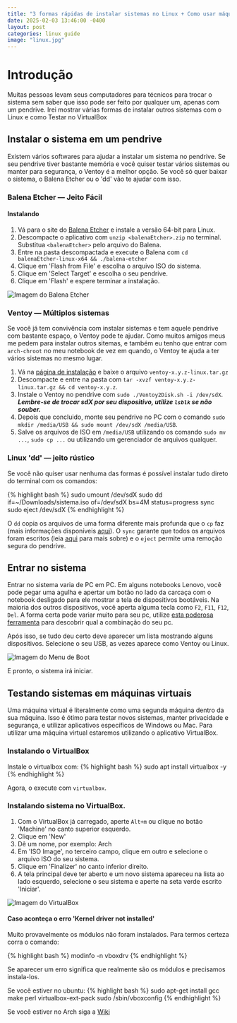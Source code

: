 ```yaml
---
title: "3 formas rápidas de instalar sistemas no Linux + Como usar máquinas virtuais"
date: 2025-02-03 13:46:00 -0400
layout: post
categories: linux guide
image: "linux.jpg"
---
```


# Introdução

Muitas pessoas levam seus computadores para técnicos para trocar o sistema sem saber que isso pode ser feito por qualquer um, apenas com um pendrive. Irei mostrar várias formas de instalar outros sistemas com o Linux e como Testar no VirtualBox

## Instalar o sistema em um pendrive

Existem vários softwares para ajudar a instalar um sistema no pendrive. Se seu pendrive tiver bastante memória e você quiser testar vários sistemas ou manter para segurança, o Ventoy é a melhor opção. Se você só quer baixar o sistema, o Balena Etcher ou o 'dd' vão te ajudar com isso.

### Balena Etcher — Jeito Fácil

#### Instalando

1. Vá para o site do [Balena Etcher](https://etcher.balena.io/#download-etcher) e instale a versão 64-bit para Linux.
2. Descompacte o aplicativo com `unzip <balenaEtcher>.zip` no terminal. Substitua `<balenaEtcher>` pelo arquivo do Balena.
3. Entre na pasta descompactada e execute o Balena com `cd balenaEtcher-linux-x64 && ./balena-etcher`
4. Clique em 'Flash from File' e escolha o arquivo ISO do sistema.
5. Clique em 'Select Target' e escolha o seu pendrive.
6. Clique em 'Flash' e espere terminar a instalação.

![Imagem do Balena Etcher](https://b1501109.smushcdn.com/1501109/wp-content/uploads/sites/7/2023/02/Balena-Etcher.png?lossy=1&strip=1&webp=1)

### Ventoy — Múltiplos sistemas

Se você já tem convivência com instalar sistemas e tem aquele pendrive com bastante espaço, o Ventoy pode te ajudar. Como muitos amigos meus me pedem para instalar outros sitemas, e também eu tenho que entrar com `arch-chroot` no meu notebook de vez em quando, o Ventoy te ajuda a ter vários sistemas no mesmo lugar.

1. Vá na [página de instalação](https://github.com/ventoy/Ventoy/releases) e baixe o arquivo `ventoy-x.y.z-linux.tar.gz`
2. Descompacte e entre na pasta com `tar -xvzf ventoy-x.y.z-linux.tar.gz && cd ventoy-x.y.z`.
3. Instale o Ventoy no pendrive com `sudo ./Ventoy2Disk.sh -i /dev/sdX`. ***Lembre-se de trocar sdX por seu dispositivo, utilize `lsblk` se não souber.***
4. Depois que concluido, monte seu pendrive no PC com o comando `sudo mkdir /media/USB && sudo mount /dev/sdX /media/USB`.
5. Salve os arquivos de ISO em `/media/USB` utilizando os comando `sudo mv ...`, `sudo cp ...` ou utilizando um gerenciador de arquivos qualquer.

### Linux 'dd' — jeito rústico

Se você não quiser usar nenhuma das formas é possível instalar tudo direto do terminal com os comandos:

{% highlight bash %}
sudo umount /dev/sdX
sudo dd if=~/Downloads/sistema.iso of=/dev/sdX bs=4M status=progress
sync
sudo eject /dev/sdX
{% endhighlight %}

O `dd` copia os arquivos de uma forma diferente mais profunda que o `cp` faz (mais informações disponíveis [aqui](https://en.wikipedia.org/wiki/Dd_(Unix))). O `sync` garante que todos os arquivos foram escritos (leia [aqui](https://unix.stackexchange.com/questions/706359/when-and-why-should-i-sync-a-file-in-linux) para mais sobre) e o `eject` permite uma remoção segura do pendrive.


## <a name="bootloader"></a>Entrar no sistema

Entrar no sistema varia de PC em PC. Em alguns notebooks Lenovo, você pode pegar uma agulha e apertar um botão no lado da carcaça com o notebook desligado para ele mostrar a tela de dispositivos bootáveis. Na maioria dos outros dispositivos, você aperta alguma tecla como `F2`, `F11`, `F12`, `Del`. A forma certa pode variar muito para seu pc, utilize [esta poderosa ferramenta](https://www.google.com/search?q=Como+entrar+no+boot+do+computador+%3Cmeu+computador+da+nasa%3E) para descobrir qual a combinação do seu pc.

Após isso, se tudo deu certo deve aparecer um lista mostrando alguns dispositivos. Selecione o seu USB, as vezes aparece como Ventoy ou Linux.

![Imagem do Menu de Boot](https://4ddig.tenorshare.com/br/images/win-data-recovery/15-toshiba-boot-menu.jpg?w=596&h=320)


E pronto, o sistema irá iniciar.

## Testando sistemas em máquinas virtuais

Uma máquina virtual é literalmente como uma segunda máquina dentro da sua máquina. Isso é ótimo para testar novos sistemas, manter privacidade e segurança, e utilizar aplicativos específicos de Windows ou Mac. Para utilizar uma máquina virtual estaremos utilizando o aplicativo VirtualBox.

### Instalando o VirtualBox

Instale o virtualbox com:
{% highlight bash %}
sudo apt install virtualbox -y
{% endhighlight %}

Agora, o execute com `virtualbox`.

### Instalando sistema no VirtualBox.

1. Com o VirtualBox já carregado, aperte `Alt+m` ou clique no botão 'Machine' no canto superior esquerdo.
2. Clique em 'New'
3. Dê um nome, por exemplo: Arch
4. Em 'ISO Image', no terceiro campo, clique em outro e selecione o arquivo ISO do seu sistema.
5. Clique em 'Finalizer' no canto inferior direito.
6. A tela principal deve ter aberto e um novo sistema apareceu na lista ao lado esquerdo, selecione o seu sistema e aperte na seta verde escrito 'Iniciar'.

![Imagem do VirtualBox](https://news-cdn.softpedia.com/images/news2/virtualbox-6-0-officially-released-with-major-new-features-here-s-what-s-new-524331-3.jpg)

#### Caso aconteça o erro 'Kernel driver not installed'

Muito provavelmente os módulos não foram instalados. Para termos certeza corra o comando:

{% highlight bash %}
modinfo -n vboxdrv
{% endhighlight %}

Se aparecer um erro significa que realmente são os módulos e precisamos instala-los.

Se você estiver no ubuntu:
{% highlight bash %}
sudo apt-get install gcc make perl virtualbox-ext-pack
sudo /sbin/vboxconfig
{% endhighlight %}

Se você estiver no Arch siga a [Wiki](https://wiki.archlinux.org/title/VirtualBox)
